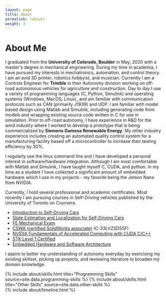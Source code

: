 ```yaml
---
layout: page
title: About
permalink: /about/
weight: 3
---
```


# **About Me**

I graduated from the **University of Colorado, Boulder** in May, 2020 with a master's degree in mechanical engineering. During my time in academia, I have pursued my interests in mechatronics, automation, and control theory. I am an avid 3D printer, robotics hobbyist, and musician. Currently I am a Controls Engineer for **Trimble** in their Autonomy division working on off-road autonomous vehicles for agriculture and construction. Day to day I use a variety of programming languages (C, Python, Simulink) and operating systems (Windows, MacOS, Linux), and am familiar with communication protocols such as CAN (primarily J1939) and UDP. I am familiar with model based design using Matlab and Simulink, including generating code from models and wrapping existing source code written in C for use in simulation. Prior to off-road autonomy, I have experience in R&D for the wind industry where I worked to develop a prototype that is being commercialized by **Siemens Gamesa Renewable Energy**. My other industry experience includes creating an automated quality control system for a manufacturing facility based off a microcontroller to increase their testing efficiency by 30%. 

I regularly use the linux command line and I have developed a personal interest in software/hardware integration. Although I am most comfortable with Matlab and Simulink, I have taught myself C, CUDA, and python. In my time as a student I have collected a significant amount of embedded hardware which I use in my projects - my favorite being the Jetson Nano from NVIDIA. 

Currently, I hold several professional and academic certificates. Most recently I am pursuing courses in Self-Driving vehicles published by the University of Toronto on Coursera.
* [Introduction to Self-Driving Cars](https://coursera.org/share/032ec70ab4c0c89af6ac137e3cae8d09)
* [State Estimation and Localization for Self-Driving Cars](https://coursera.org/share/99d5d409f171ad2d520ee38bdeeea653)
* [FE Mechanical Exam](https://account.ncees.org/rn/1995547-1203096-0c607b3)
* [CSWA (certified SolidWorks associate)](https://3dexperience.virtualtester.com/#certvalidate) (C-33LVZSD55F)
* [NVIDIA Fundamentals of Accelerated Computing with CUDA C/C++](https://courses.nvidia.com/certificates/4b41430edbef4d3591da488224119385)
* [STK Level 1 Certified](/img/2019/RK_Level1.png)
* [Embedded Hardware and Software Architecture](/img/2019/EmbeddedCert.pdf) 

I aspire to better my understanding of autonomy everyday by exercising my existing skillset, picking up projects, and reviewing literature to broaden my domain knowledge.

<div class="row">
{% include about/skills.html title="Programming Skills" source=site.data.programming-skills %}
{% include about/skills.html title="Other Skills" source=site.data.other-skills %}
</div>

<div class="row">
{% include about/timeline.html %}
</div>
